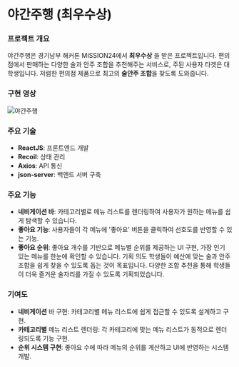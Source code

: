 # 야간주행 (최우수상)
### 프로젝트 개요
야간주행은 경기남부 해커톤 MISSION24에서 **최우수상** 을 받은 프로젝트입니다.  편의점에서 판매하는 다양한 술과 안주 조합을 추천해주는 서비스로, 주된 사용자 타겟은 대학생입니다. 저렴한 편의점 제품으로 최고의 **술안주 조합**을 찾도록 도와줍니다.
### 구현 영상
![야갼주행](https://github.com/user-attachments/assets/3e4cdf54-2a56-42f4-aa8b-3821a67e0711)
### 주요 기술


- **ReactJS**: 프론트엔드 개발
- **Recoil**: 상태 관리
- **Axios**: API 통신
- **json-server**: 백엔드 서버 구축
### 주요 기능
- **네비게이션 바**: 카테고리별로 메뉴 리스트를 렌더링하여 사용자가 원하는 메뉴를 쉽게 탐색할 수 있습니다.
- **좋아요 기능**: 사용자들이 각 메뉴에 '좋아요' 버튼을 클릭하여 선호도를 반영할 수 있는 기능.
- **좋아요 순위**: 좋아요 개수를 기반으로 메뉴별 순위를 제공하는 UI 구현, 가장 인기 있는 메뉴를 한눈에 확인할 수 있습니다.
기획 의도
학생들이 예산에 맞는 술과 안주 조합을 쉽게 찾을 수 있도록 돕는 것이 목표입니다. 다양한 조합 추천을 통해 학생들이 더욱 즐거운 술자리를 가질 수 있도록 기획되었습니다.

### 기여도
- **네비게이션** 바 구현: 카테고리별 메뉴 리스트에 쉽게 접근할 수 있도록 설계하고 구현.
- **카테고리별** 메뉴 리스트 렌더링: 각 카테고리에 맞는 메뉴 리스트가 동적으로 렌더링되도록 기능 구현.
- **순위 시스템 구현**: 좋아요 수에 따라 메뉴의 순위를 계산하고 UI에 반영하는 시스템 개발.
